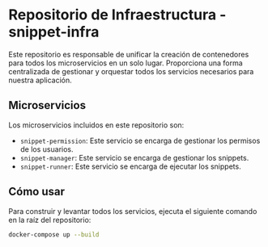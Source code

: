 # Repositorio de Infraestructura - snippet-infra

Este repositorio es responsable de unificar la creación de contenedores para todos los microservicios en un solo lugar. Proporciona una forma centralizada de gestionar y orquestar todos los servicios necesarios para nuestra aplicación.

## Microservicios

Los microservicios incluidos en este repositorio son:

- `snippet-permission`: Este servicio se encarga de gestionar los permisos de los usuarios.
- `snippet-manager`: Este servicio se encarga de gestionar los snippets.
- `snippet-runner`: Este servicio se encarga de ejecutar los snippets.

## Cómo usar

Para construir y levantar todos los servicios, ejecuta el siguiente comando en la raíz del repositorio:

```bash
docker-compose up --build

